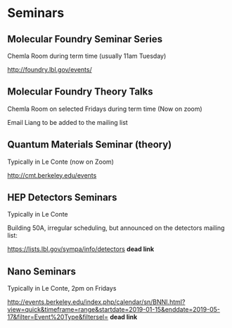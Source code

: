 # Seminars

## Molecular Foundry Seminar Series
Chemla Room during term time (usually 11am Tuesday)

<http://foundry.lbl.gov/events/>

## Molecular Foundry Theory Talks
Chemla Room on selected Fridays during term time (Now on zoom)

Email Liang to be added to the mailing list

## Quantum Materials Seminar (theory)
Typically in Le Conte (now on Zoom)

<http://cmt.berkeley.edu/events>

## HEP Detectors Seminars
Typically in Le Conte

Building 50A, irregular scheduling, but announced on the detectors mailing list:

<https://lists.lbl.gov/sympa/info/detectors> **dead link**

## Nano Seminars
Typically in Le Conte, 2pm on Fridays

<http://events.berkeley.edu/index.php/calendar/sn/BNNI.html?view=quick&timeframe=range&startdate=2019-01-15&enddate=2019-05-17&filter=Event%20Type&filtersel=> **dead link**

